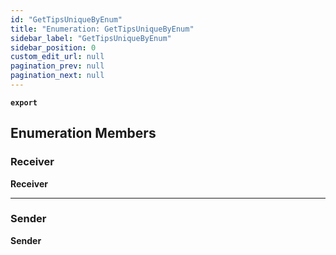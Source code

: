 ```yaml
---
id: "GetTipsUniqueByEnum"
title: "Enumeration: GetTipsUniqueByEnum"
sidebar_label: "GetTipsUniqueByEnum"
sidebar_position: 0
custom_edit_url: null
pagination_prev: null
pagination_next: null
---
```


**`export`**

## Enumeration Members

### Receiver

 **Receiver**

___

### Sender

 **Sender**

